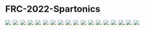 # FRC-2022-Spartonics
![.](https://forthebadge.com/images/badges/powered-by-electricity.svg)
![.](https://forthebadge.com/images/badges/60-percent-of-the-time-works-every-time.svg)
![.](https://forthebadge.com/images/badges/designed-in-etch-a-sketch.svg)
![.](https://forthebadge.com/images/badges/uses-badges.svg)
![.](https://forthebadge.com/images/badges/not-an-issue.svg)
![.](https://forthebadge.com/images/badges/open-source.svg)
![.](https://forthebadge.com/images/badges/works-on-my-machine.svg)
![.](https://forthebadge.com/images/badges/made-with-crayons.svg)
![.](https://forthebadge.com/images/badges/it-works-why.svg)
![.](https://forthebadge.com/images/badges/built-by-developers.svg)
![.](https://forthebadge.com/images/badges/0-percent-optimized.svg)
![.](https://forthebadge.com/images/badges/does-not-contain-treenuts.svg)
![.](https://img.shields.io/static/v1?label=consumes&message=children&color=600000&labelColor=990000&style=for-the-badge)
![.](https://img.shields.io/badge/MADE_WITHOUT-DOCS-2ed9e8?style=for-the-badge&labelColor=24b0bd)
![.](https://img.shields.io/static/v1?label=100%&message=nan%20free&color=8166cb&labelColor=ae9cde&style=for-the-badge)
[![.](https://forthebadge.com/images/badges/powered-by-black-magic.svg)](https://forthebadge.com)
![.](https://img.shields.io/badge/Usually-works-9846f0?style=for-the-badge&labelColor=7b32c9)
![.](https://img.shields.io/static/v1?label=can%27t%20run&message=doom&color=a42610&labelColor=d9371e&style=for-the-badge)
<!-- ![.](URL) -->
